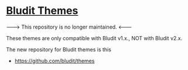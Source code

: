 [Bludit Themes](https://themes.bludit.com)
================================
---> This repository is no longer maintained. <---

These themes are only compatible with Bludit v1.x., NOT with Bludit v2.x.

The new repository for Bludit themes is this
- https://github.com/bludit/themes
